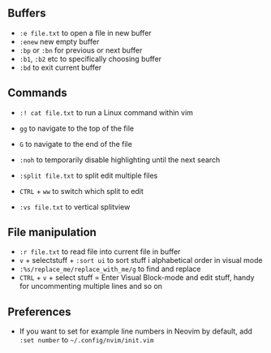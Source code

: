## Buffers
* ``:e file.txt`` to open a file in new buffer
* ``:enew`` new empty buffer
* ``:bp`` or ``:bn`` for previous or next buffer
* ``:b1``, ``:b2`` etc to specifically choosing buffer
* ``:bd`` to exit current buffer

## Commands
* ``:! cat file.txt`` to run a Linux command within vim

* ``gg`` to navigate to the top of the file
* ``G`` to navigate to the end of the file

* ``:noh`` to temporarily disable highlighting until the next search

* ``:split file.txt`` to split edit multiple files
* ``CTRL`` + ``ww`` to switch which split to edit
* ``:vs file.txt`` to vertical splitview

## File manipulation
* ``:r file.txt`` to read file into current file in buffer
* ``v`` + selectstuff + ``:sort ui`` to sort stuff i alphabetical order in visual mode
* ``:%s/replace_me/replace_with_me/g`` to find and replace
* ``CTRL`` + ``v`` + select stuff = Enter Visual Block-mode and edit stuff, handy for uncommenting multiple lines and so on

## Preferences
* If you want to set for example line numbers in Neovim by default, add ``:set number`` to ``~/.config/nvim/init.vim``
